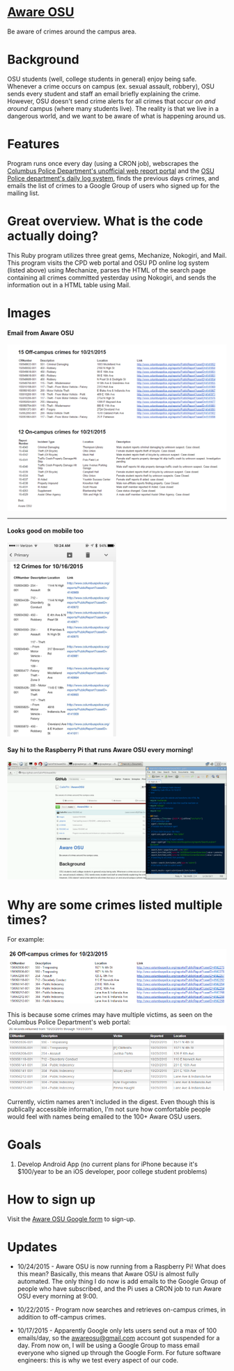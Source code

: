 # [Aware OSU](http://cailinpitt.github.io/AwareOSU/)
Be aware of crimes around the campus area.

# Background
OSU students (well, college students in general) enjoy being safe. Whenever a crime occurs on campus (ex. sexual assault, robbery), OSU sends every student and staff an email briefly explaining the crime. However, OSU doesn't send crime alerts for all crimes that occur *on and around* campus (where many students live). The reality is that we live in a dangerous world, and we want to be aware of what is happening around us.

# Features
Program runs once every day (using a CRON job), webscrapes the [Columbus Police Department's unofficial web report portal](http://www.columbuspolice.org/reports/) and the [OSU Police department's daily log system](http://www.ps.ohio-state.edu/police/daily_log/view.php?date=yesterday), finds the previous days crimes, and emails the list of crimes to a Google Group of users who signed up for the mailing list.

# Great overview. What is the code actually doing?
This Ruby program utilizes three great gems, Mechanize, Nokogiri, and Mail. This program visits the CPD web portal and OSU PD online log system (listed above) using Mechanize, parses the HTML of the search page containing all crimes committed yesterday using Nokogiri, and sends the information out in a HTML table using Mail.

# Images
#### Email from Aware OSU
![Email from Aware OSU](https://raw.githubusercontent.com/CailinPitt/AwareOSU/master/images/fullEmail.PNG)

---

#### Looks good on mobile too
<img src="https://raw.githubusercontent.com/CailinPitt/AwareOSU/master/images/IMG_2862.jpg" alt="Mobile" width="250" height="445"/>

#### Say hi to the Raspberry Pi that runs Aware OSU every morning!
![Raspberry Pi](https://raw.githubusercontent.com/CailinPitt/AwareOSU/master/images/pi.png)

# Why are some crimes listed multiple times?
For example:

![Sometimes you may see crimes listed multiple times in a digest](https://raw.githubusercontent.com/CailinPitt/AwareOSU/master/images/repeat.PNG)

This is because some crimes may have multiple victims, as seen on the Columbus Police Department's web portal:
![Multiple crimes](https://raw.githubusercontent.com/CailinPitt/AwareOSU/master/images/repeat1.PNG)

Currently, victim names aren't included in the digest. Even though this is publically accessible information, I'm not sure how comfortable people would feel with names being emailed to the 100+ Aware OSU users.

# Goals
1. Develop Android App (no current plans for iPhone because it's $100/year to be an iOS developer, poor college student problems)

# How to sign up
Visit the [Aware OSU Google form](http://goo.gl/forms/Oy5kZ4xHbX) to sign-up.

# Updates
* 10/24/2015 - Aware OSU is now running from a Raspberry Pi! What does this mean? Basically, this means that Aware OSU is almost fully automated. The only thing I do now is add emails to the Google Group of people who have subscribed, and the Pi uses a CRON job to run Aware OSU every morning at 9:00.

* 10/22/2015 - Program now searches and retrieves on-campus crimes, in addition to off-campus crimes. 

* 10/17/2015 - Apparently Google only lets users send out a max of 100 emails/day, so the awareosu@gmail.com account got suspended for a day. From now on, I will be using a Google Group to mass email everyone who signed up through the Google Form. For future software engineers: this is why we test every aspect of our code.
